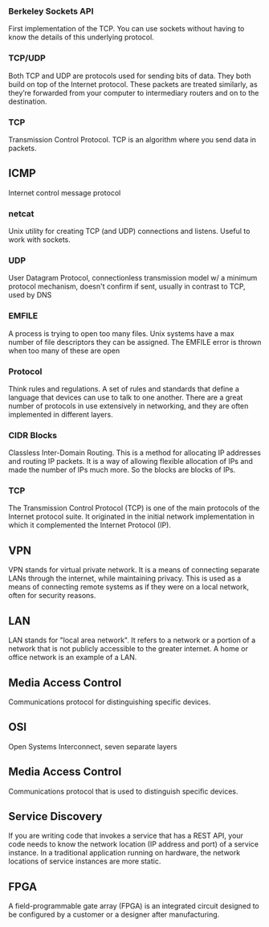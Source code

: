 ### Berkeley Sockets API
First implementation of the TCP. You can use sockets without having to know the details of this underlying protocol.

### TCP/UDP 
Both TCP and UDP are protocols used for sending bits of data. They both build on top of the Internet protocol.  These packets are treated similarly, as they’re forwarded from your computer to intermediary routers and on to the destination.

### TCP 
Transmission Control Protocol. TCP is an algorithm where you send data in packets.

## ICMP
Internet control message protocol

### netcat
Unix utility for creating TCP (and UDP) connections and listens. Useful to work with sockets. 

### UDP  
User Datagram Protocol, connectionless transmission model w/ a minimum protocol mechanism, doesn't confirm if sent, usually in contrast to TCP, used by DNS

### EMFILE  
A process is trying to open too many files. Unix systems have a max number of file descriptors they can be assigned. The EMFILE error is thrown when too many of these are open

### Protocol  
Think rules and regulations. A set of rules and standards that define a language that devices can use to talk to one another. There are a great number of protocols in use extensively in networking, and they are often implemented in different layers.

### CIDR Blocks  
Classless Inter-Domain Routing. This is a method for allocating IP addresses
and routing IP packets. It is a way of allowing flexible allocation of IPs and
made the number of IPs much more. So the blocks are blocks of IPs. 

### TCP  
The Transmission Control Protocol (TCP) is one of the main protocols of the Internet protocol suite. It originated in the initial network implementation in which it complemented the Internet Protocol (IP). 

## VPN 
VPN stands for virtual private network. It is a means of connecting separate LANs through the internet, while maintaining privacy. This is used as a means of connecting remote systems as if they were on a local network, often for security reasons.

## LAN 
LAN stands for "local area network". It refers to a network or a portion of a network that is not publicly accessible to the greater internet. A home or office network is an example of a LAN.

## Media Access Control 
Communications protocol for distinguishing specific devices. 

## OSI
Open Systems Interconnect, seven separate layers

## Media Access Control
Communications protocol that is used to distinguish specific devices.

## Service Discovery
If you are writing code that invokes a service that has a REST API, your code needs to know the network location (IP address and port) of a service instance. In a traditional application running on hardware, the network locations of service instances are more static. 

## FPGA
A field-programmable gate array (FPGA) is an integrated circuit designed to be configured by a customer or a designer after manufacturing.
